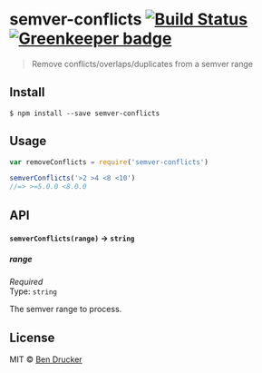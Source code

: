 # semver-conflicts [![Build Status](https://travis-ci.org/bendrucker/semver-conflicts.svg?branch=master)](https://travis-ci.org/bendrucker/semver-conflicts) [![Greenkeeper badge](https://badges.greenkeeper.io/bendrucker/semver-conflicts.svg)](https://greenkeeper.io/)

> Remove conflicts/overlaps/duplicates from a semver range

## Install

```
$ npm install --save semver-conflicts
```


## Usage

```js
var removeConflicts = require('semver-conflicts')

semverConflicts('>2 >4 <8 <10') 
//=> >=5.0.0 <8.0.0
```

## API

#### `semverConflicts(range)` -> `string`

##### range

*Required*  
Type: `string`

The semver range to process.

## License

MIT © [Ben Drucker](http://bendrucker.me)
